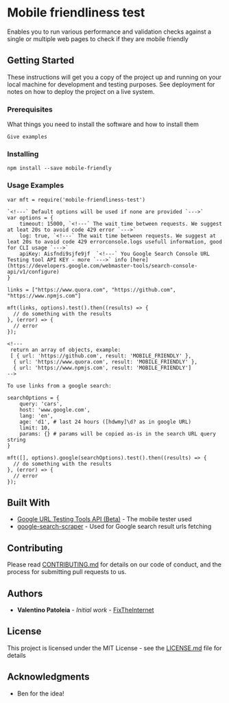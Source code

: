 # Mobile friendliness test

Enables you to run various performance and validation checks against a single or multiple web pages to check if they are mobile friendly

## Getting Started

These instructions will get you a copy of the project up and running on your local machine for development and testing purposes. See deployment for notes on how to deploy the project on a live system.

### Prerequisites

What things you need to install the software and how to install them

```
Give examples
```

### Installing

```
npm install --save mobile-friendly
```

### Usage Examples

```
var mft = require('mobile-friendliness-test')

`<!---` Default options will be used if none are provided `--->` 
var options = {
    timeout: 15000, `<!---` The wait time between requests. We suggest at leat 20s to avoid code 429 error `--->` 
    log: true, `<!---` The wait time between requests. We suggest at leat 20s to avoid code 429 errorconsole.logs usefull information, good for CLI usage `--->`
    apiKey: Aisfndi9sjfe9jf  `<!---` You Google Search Console URL Testing tool API KEY - more `--->` info [here](https://developers.google.com/webmaster-tools/search-console-api/v1/configure)
}

links = ["https://www.quora.com", "https://github.com", "https://www.npmjs.com"]

mft(links, options).test().then((results) => {
  // do something with the results
}, (error) => {
  // error
});

<!---
 return an array of objects, example:
 [ { url: 'https://github.com', result: 'MOBILE_FRIENDLY' },
  { url: 'https://www.quora.com', result: 'MOBILE_FRIENDLY' },
  { url: 'https://www.npmjs.com', result: 'MOBILE_FRIENDLY']
-->

To use links from a google search:

searchOptions = {
    query: 'cars',
    host: 'www.google.com',
    lang: 'en',
    age: 'd1', # last 24 hours ([hdwmy]\d? as in google URL)
    limit: 10,
    params: {} # params will be copied as-is in the search URL query string
}

mft([], options).google(searchOptions).test().then((results) => {
  // do something with the results
}, (error) => {
  // error
});

```



## Built With

* [Google URL Testing Tools API (Beta)](https://developers.google.com/webmaster-tools/search-console-api/) - The mobile tester used
* [google-search-scraper](https://www.npmjs.com/package/google-search-scraper) - Used for Google search result urls fetching


## Contributing

Please read [CONTRIBUTING.md](https://gist.github.com/PurpleBooth/b24679402957c63ec426) for details on our code of conduct, and the process for submitting pull requests to us. 

## Authors

* **Valentino Patoleia** - *Initial work* - [FixTheInternet](https://github.com/FixTheInternet)


## License

This project is licensed under the MIT License - see the [LICENSE.md](LICENSE.md) file for details

## Acknowledgments

* Ben for the idea!

